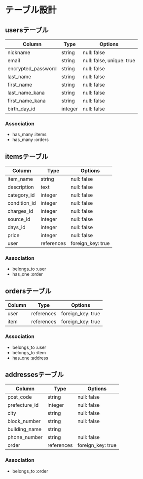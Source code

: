 # テーブル設計

## usersテーブル

| Column                | Type    | Options                   |
| --------------------- | ------- | ------------------------- |
| nickname              | string  | null: false               |
| email                 | string  | null: false, unique: true |
| encrypted_password    | string  | null: false               |
| last_name             | string  | null: false               |
| first_name            | string  | null: false               |
| last_name_kana        | string  | null: false               |
| first_name_kana       | string  | null: false               |
| birth_day_id          | integer | null: false               |

### Association

- has_many :items
- has_many :orders


## itemsテーブル

| Column       | Type       | Options           |
| ------------ | ---------- | ----------------- |
| item_name    | string     | null: false       |
| description  | text       | null: false       |
| category_id  | integer    | null: false       |
| condition_id | integer    | null: false       |
| charges_id   | integer    | null: false       |
| source_id    | integer    | null: false       |
| days_id      | integer    | null: false       |
| price        | integer    | null: false       |
| user         | references | foreign_key: true |

### Association

- belongs_to :user
- has_one :order


## ordersテーブル

| Column      | Type       | Options           |
| ----------- | ---------- | ----------------- |
| user        | references | foreign_key: true |
| item        | references | foreign_key: true |

### Association

- belongs_to :user
- belongs_to :item
- has_one :address


## addressesテーブル

| Column           | Type       | Options           |
| ---------------- | ---------- | ----------------- |
| post_code        | string     | null: false       |
| prefecture_id    | integer    | null: false       |
| city             | string     | null: false       |
| block_number     | string     | null: false       |
| building_name    | string     |                   |
| phone_number     | string     | null: false       |
| order            | references | foreign_key: true |

### Association

- belongs_to :order
